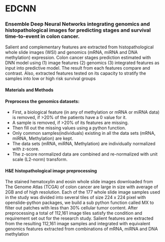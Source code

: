 # EDCNN
### Ensemble Deep Neural Networks integrating genomics and histopathological images for predicting stages and survival time-to-event in colon cancer.

Salient and complementary features are extracted from histopathological whole slide images (WSI) and genomics (mRNA, miRNA and DNA methylation) expression. Colon cancer stages prediction estimated with DNN model using (1) image features (2) genomics (3) integrated features as input into predictive model. The result from each features compare and contrast.  Also, extracted features tested on its capacity to stratify the samples into low or high risk survival groups

#### Materials and Methods

#### Preprocess the genomics datasets: 
- First, a biological feature (in any of methylation or mRNA or miRNA data) is removed, if >20% of the patients have a 0 value for it. 
- A sample is removed, if >20% of its features are missing. 
- Then fill out the missing values using a python function. 
- Only common samples(individuals) existing in all the data sets (mRNA, miRNA, Methylation) are kept. 
- The data sets (mRNA, miRNA, Methylation) are individually normalized with z-score. 
- The z-score normalized data are combined and re-normalized with unit scale (L2-norm) transform. 

#### H&E histopathological image preprocessing
The stained hematoxylin and eosin whole slide images downloaded from The Genome Atlas (TCGA) of colon cancer are large in size with average of 2GB and of high resolution. Each of the 177 whole slide image samples used in the study was divided into several tiles of size 224 x 224 pixel with openslide-python packages, we build a sub python function called MX to filter out patches with less than 30% cellular tumor content. After preprocessing a total of 112,161 image tiles satisfy the condition and requirement set out for the research study. Salient features are extracted from the resulting 112,161 image samples and integrated with equivalent genomics features extracted from combinations of mRNA, miRNA and DNA methylation

